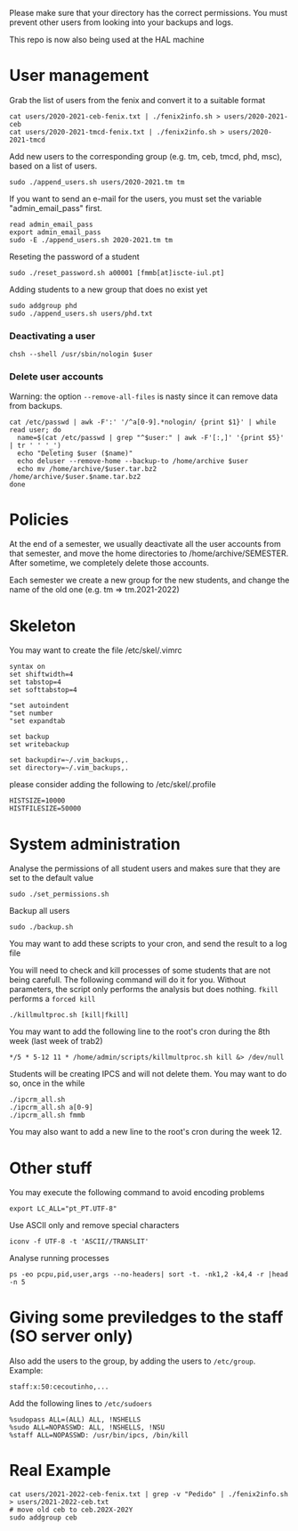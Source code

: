 Please make sure that your directory has the correct permissions.
You must prevent other users from looking into your backups and logs.

This repo is now also being used at the HAL machine

# User management

Grab the list of users from the fenix and convert it to a suitable format

	cat users/2020-2021-ceb-fenix.txt | ./fenix2info.sh > users/2020-2021-ceb
	cat users/2020-2021-tmcd-fenix.txt | ./fenix2info.sh > users/2020-2021-tmcd

Add new users to the corresponding group (e.g. tm, ceb, tmcd, phd, msc), based on a list of users.    

    sudo ./append_users.sh users/2020-2021.tm tm

If you want to send an e-mail for the users, you must set the variable "admin\_email\_pass" first.

	read admin_email_pass
	export admin_email_pass
	sudo -E ./append_users.sh 2020-2021.tm tm

Reseting the password of a student 

    sudo ./reset_password.sh a00001 [fmmb[at]iscte-iul.pt]
   
Adding students to a new group that does no exist yet 

    sudo addgroup phd
    sudo ./append_users.sh users/phd.txt

### Deactivating a user

    chsh --shell /usr/sbin/nologin $user


### Delete user accounts

Warning: the option `--remove-all-files` is nasty since it can remove data from backups. 

    cat /etc/passwd | awk -F':' '/^a[0-9].*nologin/ {print $1}' | while read user; do
      name=$(cat /etc/passwd | grep "^$user:" | awk -F'[:,]' '{print $5}' | tr ' ' '_')
      echo "Deleting $user ($name)"
      echo deluser --remove-home --backup-to /home/archive $user
      echo mv /home/archive/$user.tar.bz2 /home/archive/$user.$name.tar.bz2
    done


# Policies

At the end of a semester, we usually deactivate all the user accounts from that semester, and move the home directories to /home/archive/SEMESTER. After sometime, we completely delete those accounts. 

Each semester we create a new group for the new students, and change the name of the old one (e.g. tm => tm.2021-2022)

# Skeleton

You may want to create the file /etc/skel/.vimrc

	syntax on
	set shiftwidth=4
	set tabstop=4
	set softtabstop=4
	
	"set autoindent
	"set number
	"set expandtab

	set backup
	set writebackup

	set backupdir=~/.vim_backups,.
	set directory=~/.vim_backups,.

please consider adding the following to /etc/skel/.profile

	HISTSIZE=10000
	HISTFILESIZE=50000

# System administration

Analyse the permissions of all student users and makes sure that they are set to the default value

	sudo ./set_permissions.sh

Backup all users
	
	sudo ./backup.sh

You may want to add these scripts to your cron, and send the result to a log file


You will need to check and kill processes of some students that are not being carefull. The following command will do it for you. Without parameters, the script only performs the analysis but does nothing. `fkill` performs a `forced kill`
	
	./killmultproc.sh [kill|fkill]

You may want to add the following line to the root's cron during the 8th week (last week of trab2)

	*/5 * 5-12 11 * /home/admin/scripts/killmultproc.sh kill &> /dev/null

Students will be creating IPCS and will not delete them. You may want to do so, once in the while

	./ipcrm_all.sh
	./ipcrm_all.sh a[0-9]
	./ipcrm_all.sh fmmb

You may also want to add a new line to the root's cron during the week 12.

# Other stuff

You may execute the following command to avoid encoding problems

    export LC_ALL="pt_PT.UTF-8"

Use ASCII only and remove special characters 

    iconv -f UTF-8 -t 'ASCII//TRANSLIT'
   
Analyse running processes 

    ps -eo pcpu,pid,user,args --no-headers| sort -t. -nk1,2 -k4,4 -r |head -n 5


# Giving some previledges to the staff (SO server only)

Also add the users to the group, by adding the users to `/etc/group`. Example:
    
    staff:x:50:cecoutinho,...

Add the following lines to `/etc/sudoers` 

    %sudopass ALL=(ALL) ALL, !NSHELLS
    %sudo ALL=NOPASSWD: ALL, !NSHELLS, !NSU
    %staff ALL=NOPASSWD: /usr/bin/ipcs, /bin/kill


# Real Example

    cat users/2021-2022-ceb-fenix.txt | grep -v "Pedido" | ./fenix2info.sh  > users/2021-2022-ceb.txt
    # move old ceb to ceb.202X-202Y
    sudo addgroup ceb


